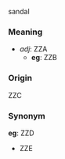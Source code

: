 sandal
### Meaning
+ _adj_: ZZA
    + __eg__: ZZB

### Origin

ZZC

### Synonym

__eg__: ZZD

+ ZZE


